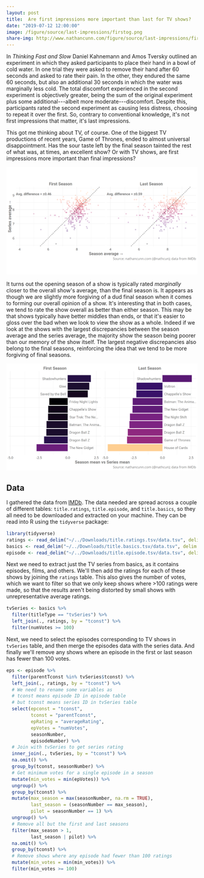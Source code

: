 ```yaml
---
layout: post
title:  Are first impressions more important than last for TV shows?
date: "2019-07-12 12:00:00"
image: /figure/source/last-impressions/firstog.png
share-img: http://www.nathancunn.com/figure/source/last-impressions/firstog.png
---
```


In _Thinking Fast and Slow_ Daniel Kahnemann and Amos Tversky outlined an experiment in which they asked participants to place their hand in a bowl of cold water. In one trial they were asked to remove their hand after 60 seconds and asked to rate their pain. In the other, they endured the same 60 seconds, but also an additional 30 seconds in which the water was marginally less cold. The total discomfort experienced in the second experiment is objectively greater, being the sum of the original experiment plus some additional---albeit more moderate---discomfort. Despite this, participants rated the second experiment as causing less distress, choosing to repeat it over the first. So, contrary to conventional knowledge, it's not first impressions that matter, it's last impressions.

This got me thinking about TV, of course. One of the biggest TV productions of recent years, Game of Thrones, ended to almost universal disappointment. Has the sour taste left by the final season tainted the rest of what was, at times, an excellent show? Or with TV shows, are first impressions more important than final impressions?

![](../figure/source/last-impressions/firstvslast.png)

It turns out the opening season of a show is typically rated _marginally_ closer to the overall show's average, than the final season is. It appears as though we are slightly more forgiving of a dud final season when it comes to forming our overall opinion of a show. It's interesting that in both cases, we tend to rate the show overall as better than either season. This may be that shows typically have better middles than ends, or that it's easier to gloss over the bad when we look to view the show as a whole. Indeed if we look at the shows with the largest discrepancies between the season average and the series average, the majority show the season being poorer than our memory of the show itself. The largest negative discrepancies also belong to the final seasons, reinforcing the idea that we tend to be more forgiving of final seasons.

![](../figure/source/last-impressions/worst.png)


## Data
I gathered the data from [IMDb](https://datasets.imdbws.com/). The data needed are spread across a couple of different tables: `title.ratings`, `title.episode`, and `title.basics`, so they all need to be downloaded and extracted on your machine. They can be read into R using the `tidyverse` package:

```r
library(tidyverse)
ratings <- read_delim("~/../Downloads/title.ratings.tsv/data.tsv", delim = "\t", na = "\\N")
basics <- read_delim("~/../Downloads/title.basics.tsv/data.tsv", delim = "\t", na = "\\N")
episode <- read_delim("~/../Downloads/title.episode.tsv/data.tsv", delim = "\t", na = "\\N")
```

Next we need to extract just the TV series from basics, as it contains episodes, films, and others. We'll then add the ratings for each of these shows by joining the `ratings` table. This also gives the number of votes, which we want to filter so that we only keep shows where >100 ratings were made, so that the results aren't being distorted by small shows with unrepresentative average ratings.

``` r
tvSeries <- basics %>%
  filter(titleType == "tvSeries") %>%
  left_join(., ratings, by = "tconst") %>%
  filter(numVotes >= 100)
```

Next, we need to select the episodes corresponding to TV shows in `tvSeries` table, and then merge the episodes data with the series data. And finally we'll remove any shows where an episode in the first or last season has fewer than 100 votes.

``` r
eps <- episode %>%
  filter(parentTconst %in% tvSeries$tconst) %>%
  left_join(., ratings, by = "tconst") %>%
  # We need to rename some variables as
  # tconst means episode ID in episode table
  # but tconst means series ID in tvSeries table
  select(epconst = "tconst",
         tconst = "parentTconst",
         epRating = "averageRating",
         epVotes = "numVotes",
         seasonNumber,
         episodeNumber) %>%
  # Join with tvSeries to get series rating
  inner_join(., tvSeries, by = "tconst") %>%
  na.omit() %>%
  group_by(tconst, seasonNumber) %>%
  # Get minimum votes for a single episode in a season
  mutate(min_votes = min(epVotes)) %>%
  ungroup() %>%
  group_by(tconst) %>%
  mutate(max_season = max(seasonNumber, na.rm = TRUE),
         last_season = (seasonNumber == max_season),
         pilot = seasonNumber == 1) %>%
  ungroup() %>%
  # Remove all but the first and last seasons
  filter(max_season > 1,
         last_season | pilot) %>%
  na.omit() %>%
  group_by(tconst) %>%
  # Remove shows where any episode had fewer than 100 ratings
  mutate(min_votes = min(min_votes)) %>%
  filter(min_votes >= 100)

```
